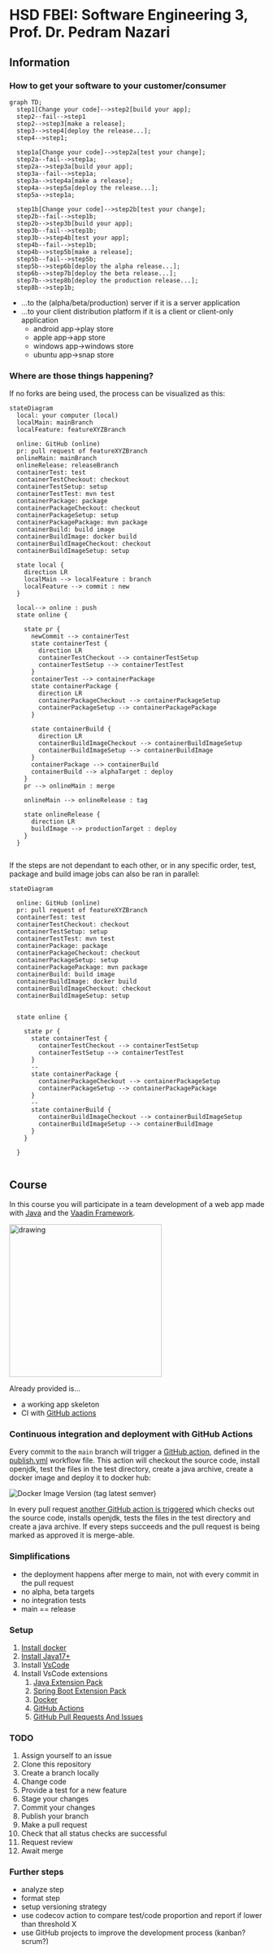 # HSD FBEI: Software Engineering 3, Prof. Dr. Pedram Nazari

## Information
### How to get your software to your customer/consumer

```mermaid
graph TD;
  step1[Change your code]-->step2[build your app];
  step2--fail-->step1
  step2-->step3[make a release];
  step3-->step4[deploy the release...];
  step4-->step1;

  step1a[Change your code]-->step2a[test your change];
  step2a--fail-->step1a;
  step2a-->step3a[build your app];
  step3a--fail-->step1a;
  step3a-->step4a[make a release];
  step4a-->step5a[deploy the release...];
  step5a-->step1a;

  step1b[Change your code]-->step2b[test your change];
  step2b--fail-->step1b;
  step2b-->step3b[build your app];
  step3b--fail-->step1b;
  step3b-->step4b[test your app];
  step4b--fail-->step1b;
  step4b-->step5b[make a release];
  step5b--fail-->step5b;
  step5b-->step6b[deploy the alpha release...];
  step6b-->step7b[deploy the beta release...];
  step7b-->step8b[deploy the production release...];
  step8b-->step1b;

```

- ...to the (alpha/beta/production) server if it is a server application
- ...to your client distribution platform if it is a client or client-only application
  - android app->play store
  - apple app->app store
  - windows app->windows store
  - ubuntu app->snap store

### Where are those things happening?

If no forks are being used, the process can be visualized as this:

```mermaid
stateDiagram
  local: your computer (local)
  localMain: mainBranch
  localFeature: featureXYZBranch
  
  online: GitHub (online)
  pr: pull request of featureXYZBranch
  onlineMain: mainBranch
  onlineRelease: releaseBranch
  containerTest: test
  containerTestCheckout: checkout
  containerTestSetup: setup
  containerTestTest: mvn test
  containerPackage: package
  containerPackageCheckout: checkout
  containerPackageSetup: setup
  containerPackagePackage: mvn package
  containerBuild: build image
  containerBuildImage: docker build
  containerBuildImageCheckout: checkout
  containerBuildImageSetup: setup

  state local {
    direction LR
    localMain --> localFeature : branch
    localFeature --> commit : new
  }
  
  local--> online : push
  state online {

    state pr {
      newCommit --> containerTest
      state containerTest {
        direction LR
        containerTestCheckout --> containerTestSetup
        containerTestSetup --> containerTestTest
      }
      containerTest --> containerPackage
      state containerPackage {
        direction LR
        containerPackageCheckout --> containerPackageSetup
        containerPackageSetup --> containerPackagePackage
      }
   
      state containerBuild {
        direction LR
        containerBuildImageCheckout --> containerBuildImageSetup
        containerBuildImageSetup --> containerBuildImage
      }
      containerPackage --> containerBuild
      containerBuild --> alphaTarget : deploy
    }    
    pr --> onlineMain : merge

    onlineMain --> onlineRelease : tag

    state onlineRelease {
      direction LR
      buildImage --> productionTarget : deploy
    }   
  }
  
```

If the steps are not dependant to each other, or in any specific order, test, package and build image jobs can also be ran in parallel:

```mermaid
stateDiagram
  
  online: GitHub (online)
  pr: pull request of featureXYZBranch
  containerTest: test
  containerTestCheckout: checkout
  containerTestSetup: setup
  containerTestTest: mvn test
  containerPackage: package
  containerPackageCheckout: checkout
  containerPackageSetup: setup
  containerPackagePackage: mvn package
  containerBuild: build image
  containerBuildImage: docker build
  containerBuildImageCheckout: checkout
  containerBuildImageSetup: setup

  
  state online {

    state pr {
      state containerTest {
        containerTestCheckout --> containerTestSetup
        containerTestSetup --> containerTestTest
      }
      --
      state containerPackage {
        containerPackageCheckout --> containerPackageSetup
        containerPackageSetup --> containerPackagePackage
      }
      --
      state containerBuild {
        containerBuildImageCheckout --> containerBuildImageSetup
        containerBuildImageSetup --> containerBuildImage
      }      
    }
    
  }
  
```

## Course

In this course you will participate in a team development of a web app made with [Java](https://openjdk.org/) and the [Vaadin Framework](https://vaadin.com/).

<img src=".github/images/start_light.png" alt="drawing" width="300"/>


Already provided is...

- a working app skeleton
- CI with [GitHub actions](https://github.com/features/actions)

### Continuous integration and deployment with GitHub Actions

Every commit to the `main` branch will trigger a [GitHub action](https://github.com/features/actions), defined in the [publish.yml](https://github.com/hsd-inflab/se3/blob/main/.github/workflows/publish.yml) workflow file. This action will checkout the source code, install openjdk, test the files in the test directory, create a java archive, create a docker image and deploy it to docker hub:

![Docker Image Version (tag latest semver)](https://img.shields.io/docker/v/feichtmeier/hub/main?logo=docker&label=Deployed%20to%20dockerhub&link=https%3A%2F%2Fhub.docker.com%2Frepository%2Fdocker%2Ffeichtmeier%2Fhub%2Fgeneral)

In every pull request [another GitHub action is triggered](https://github.com/hsd-inflab/se3/blob/main/.github/workflows/CI.yml) which checks out the source code, installs openjdk, tests the files in the test directory and create a java archive.
If every steps succeeds and the pull request is being marked as approved it is merge-able.

### Simplifications

- the deployment happens after merge to main, not with every commit in the pull request
- no alpha, beta targets
- no integration tests
- main == release

### Setup
1) [Install docker](https://www.docker.com/products/docker-desktop/)
2) [Install Java17+](https://adoptium.net/de/)
3) Install [VsCode](https://code.visualstudio.com/)
4) Install VsCode extensions
   1) [Java Extension Pack](https://marketplace.visualstudio.com/items?itemName=vscjava.vscode-java-pack)
   2) [Spring Boot Extension Pack](https://marketplace.visualstudio.com/items?itemName=vmware.vscode-boot-dev-pack)
   3) [Docker](https://marketplace.visualstudio.com/items?itemName=ms-azuretools.vscode-docker)
   4) [GitHub Actions](https://marketplace.visualstudio.com/items?itemName=GitHub.vscode-github-actions)
   5) [GitHub Pull Requests And Issues](https://marketplace.visualstudio.com/items?itemName=GitHub.vscode-pull-request-github)

### TODO
1) Assign yourself to an issue
2) Clone this repository
3) Create a branch locally
4) Change code
5) Provide a test for a new feature
6) Stage your changes
7) Commit your changes
8) Publish your branch
9) Make a pull request
10) Check that all status checks are successful
11) Request review
12) Await merge

### Further steps

- analyze step
- format step
- setup versioning strategy
- use codecov action to compare test/code proportion and report if lower than threshold X
- use GitHub projects to improve the development process (kanban? scrum?) 